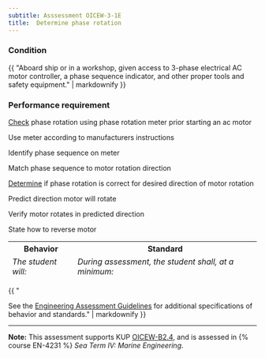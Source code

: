 ```yaml
---
subtitle: Asssessment OICEW-3-1E
title:  Determine phase rotation	
---
```




### Condition

{{ "Aboard ship or in a workshop, given access to 3-phase electrical AC motor controller, a phase sequence indicator, and other proper tools and safety equipment." | markdownify }}

### Performance requirement 

<table width='100%' class='Guidelines'>
 <thead>
 <tr>
     <th class='thirty'>Behavior</th>
     <th class='seventy'>Standard</th>
 </tr>
 <tr>
     <td><em>The student will:</em></td>
     <td><em>During assessment, the student shall, at a minimum:</em></td>
 </tr>
 </thead>
 <tbody>


<!--rowstart-->

[Check](guidelines#check) phase rotation using phase rotation meter prior starting an ac motor

<!--cellbreak-->

Use meter according to manufacturers instructions

Identify phase sequence on meter

Match phase sequence to motor rotation direction

<!--rowend-->


<!--rowstart-->

[Determine](guidelines#evaluateinspecttest) if phase rotation is correct for desired direction of motor rotation

<!--cellbreak-->

Predict direction motor will rotate

Verify motor rotates in predicted direction

State how to reverse motor

<!--rowend-->


 </tbody>
 </table>

{{ "

See the [Engineering Assessment Guidelines](guidelines) for additional specifications of behavior and standards." | markdownify }}


*****

**Note:** This assessment supports KUP [OICEW-B2.4]({{site.baseurl}}/tables/31.html#OICEW-B2.4), and is assessed in  {% course  EN-4231 %}  *Sea Term IV: Marine Engineering*. 

